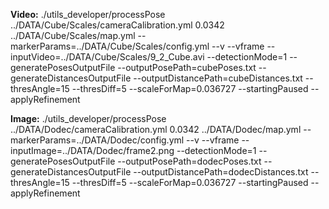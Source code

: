 **Video:**
./utils_developer/processPose ../DATA/Cube/Scales/cameraCalibration.yml 0.0342 ../DATA/Cube/Scales/map.yml --markerParams=../DATA/Cube/Scales/config.yml --v --vframe --inputVideo=../DATA/Cube/Scales/9_2_Cube.avi --detectionMode=1 --generatePosesOutputFile --outputPosePath=cubePoses.txt --generateDistancesOutputFile --outputDistancePath=cubeDistances.txt --thresAngle=15 --thresDiff=5 --scaleForMap=0.036727 --startingPaused --applyRefinement

**Image:**
./utils_developer/processPose ../DATA/Dodec/cameraCalibration.yml 0.0342 ../DATA/Dodec/map.yml --markerParams=../DATA/Dodec/config.yml --v --vframe --inputImage=../DATA/Dodec/frame2.png --detectionMode=1 --generatePosesOutputFile --outputPosePath=dodecPoses.txt --generateDistancesOutputFile --outputDistancePath=dodecDistances.txt --thresAngle=15 --thresDiff=5 --scaleForMap=0.036727 --startingPaused --applyRefinement

